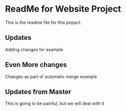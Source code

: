 # ReadMe for Website Project

This is the readme file for this project.

## Updates

Adding changes for example

## Even More changes

Changes as part of automatic merge example

## Updates from Master

This is going to be painful, but we will deal with it
